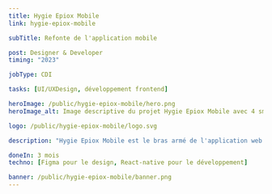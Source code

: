 ```yaml
---
title: Hygie Epiox Mobile
link: hygie-epiox-mobile

subTitle: Refonte de l'application mobile

post: Designer & Developer
timing: "2023"

jobType: CDI

tasks: [UI/UXDesign, développement frontend]

heroImage: /public/hygie-epiox-mobile/hero.png
heroImage_alt: Image descriptive du projet Hygie Epiox Mobile avec 4 smartphones en langues différentes (Français, Néerlandais, Anglais et Allemand)

logo: /public/hygie-epiox-mobile/logo.svg

description: "Hygie Epiox Mobile est le bras armé de l'application web. Elle permet aux infirmiers d'avoir leur tournée du jour et de valider le passage par la lecture de la carte d'identité."

doneIn: 3 mois
techno: [Figma pour le design, React-native pour le développement]

banner: /public/hygie-epiox-mobile/banner.png
---
```


